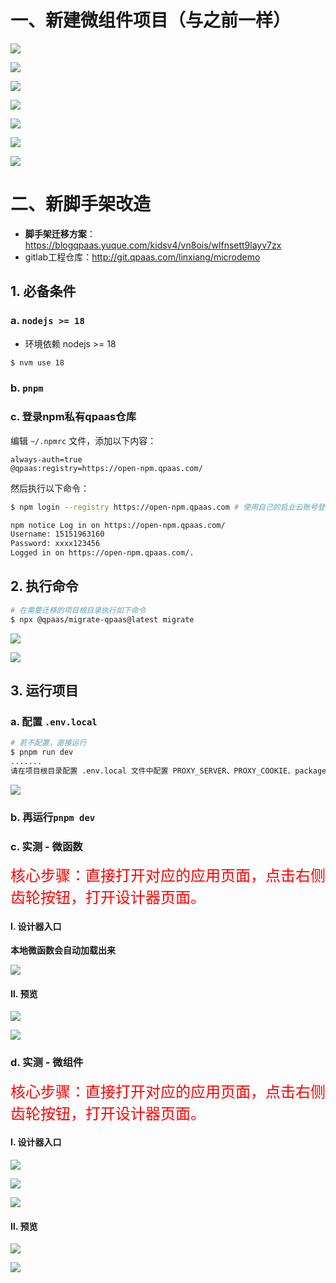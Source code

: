 

# 一、新建微组件项目（与之前一样）

![](images/001.png)

![](images/002.png)

![](images/003.png)

![](images/004.png)

![](images/005.png)

![](images/006.png)

![](images/007.png)





# 二、新脚手架改造

* **脚手架迁移方案**：https://blogqpaas.yuque.com/kidsv4/vn8ois/wlfnsett9layv7zx
* gitlab工程仓库：http://git.qpaas.com/linxiang/microdemo



## 1. 必备条件

### a. `nodejs >= 18`

* 环境依赖 nodejs >= 18

```sh
$ nvm use 18
```

### b. `pnpm`

### c. 登录npm私有qpaas仓库

编辑 `~/.npmrc` 文件，添加以下内容：

```
always-auth=true
@qpaas:registry=https://open-npm.qpaas.com/
```

然后执行以下命令：

```sh
$ npm login --registry https://open-npm.qpaas.com # 使用自己的启业云账号登录（其中用户名使用手机号）

npm notice Log in on https://open-npm.qpaas.com/
Username: 15151963160
Password: xxxx123456
Logged in on https://open-npm.qpaas.com/.
```



## 2. 执行命令

```sh
# 在需要迁移的项目根目录执行如下命令
$ npx @qpaas/migrate-qpaas@latest migrate
```

![](images/008.png)

![](images/009.png)



## 3. 运行项目

### a. 配置 `.env.local `

```sh
# 若不配置，直接运行
$ pnpm run dev
.......
请在项目根目录配置 .env.local 文件中配置 PROXY_SERVER、PROXY_COOKIE、packageId
```

![](images/010.png)

### b. 再运行`pnpm dev`



### c. 实测 - 微函数

<font size=5 color='red'>核心步骤：直接打开对应的应用页面，点击右侧齿轮按钮，打开设计器页面。 </font>



#### Ⅰ. 设计器入口

**本地微函数会自动加载出来**

![](images/011.png)



#### Ⅱ. 预览

![](images/012.png)

![](images/013.png)





### d. 实测 - 微组件

<font size=5 color='red'>核心步骤：直接打开对应的应用页面，点击右侧齿轮按钮，打开设计器页面。 </font>



####  Ⅰ. 设计器入口

![](images/014.png)



![](images/015.png)



![](images/016.png)



#### Ⅱ. 预览

![](images/017.png)

![](images/018.png)
